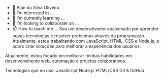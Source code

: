 - 👋 Alan da Silva Oliveira
- 👀 I’m interested in ...
- 🌱 I’m currently learning ...
- 💞️ I’m looking to collaborate on ...
- 📫 How to reach me ...
Sou um desenvolvedor apaixonado por aprender novas tecnologias e resolver problemas através da programação. Atualmente, estou trabalhando com JavaScript, HTML, CSS e Node.js, e adoro criar soluções para melhorar a experiência dos usuários.

Atualmente, estou focado em melhorar minhas habilidades em desenvolvimento web, automação e projetos colaborativos.

Tecnologias que eu uso:
JavaScript
Node.js
HTML/CSS
Git & GitHub
